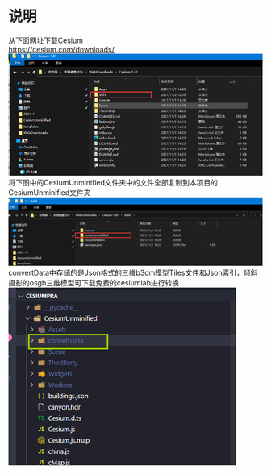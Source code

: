说明
===========================
从下面网址下载Cesium<br>
https://cesium.com/downloads/<br>
![1](./Figures/1.png)<br>
将下图中的CesiumUnminified文件夹中的文件全部复制到本项目的CesiumUnminified文件夹<br>
![2](./Figures/2.png)<br>
convertData中存储的是Json格式的三维b3dm模型Tiles文件和Json索引，倾斜摄影的osgb三维模型可下载免费的cesiumlab进行转换<br>
![3](./Figures/3.png)<br>